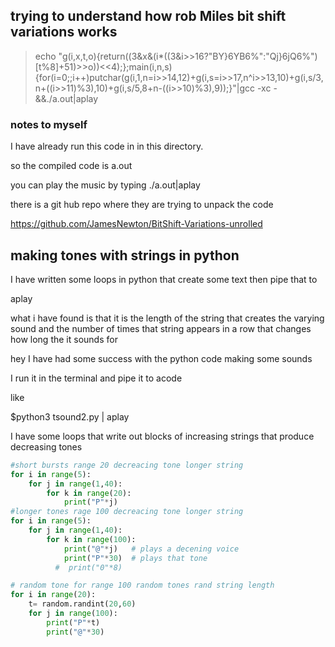 
## trying to understand how rob Miles bit shift variations works



>echo "g(i,x,t,o){return((3&x&(i*((3&i>>16?\"BY}6YB6%\":\"Qj}6jQ6%\")[t%8]+51)>>o))<<4);};main(i,n,s){for(i=0;;i++)putchar(g(i,1,n=i>>14,12)+g(i,s=i>>17,n^i>>13,10)+g(i,s/3,n+((i>>11)%3),10)+g(i,s/5,8+n-((i>>10)%3),9));}"|gcc -xc -&&./a.out|aplay


### notes to  myself

I have already run this code in in this directory. 

so the compiled code is a.out

you can play the music by typing ./a.out|aplay


there is a git hub repo where they are trying to unpack the code

https://github.com/JamesNewton/BitShift-Variations-unrolled

## making tones with strings in python

I have written some loops in python that create some text then pipe that to 

aplay

what i have found is that it is the length of the string that creates the varying sound
and the number of times that string appears in a row that changes how long the it sounds for

hey I have had some success
with the python code making some sounds

I run it in the terminal and pipe it to acode

like

$python3 tsound2.py | aplay

I have some loops that write out blocks of increasing strings that produce decreasing tones

```python
#short bursts range 20 decreacing tone longer string
for i in range(5):
    for j in range(1,40):
        for k in range(20):
            print("P"*j)
#longer tones rage 100 decreacing tone longer string
for i in range(5):
    for j in range(1,40):
        for k in range(100):
            print("@"*j)   # plays a decening voice
            print("P"*30)  # plays that tone 
          #  print("0"*8)

# random tone for range 100 random tones rand string length
for i in range(20):
    t= random.randint(20,60)
    for j in range(100):
        print("P"*t)
        print("@"*30)

```
